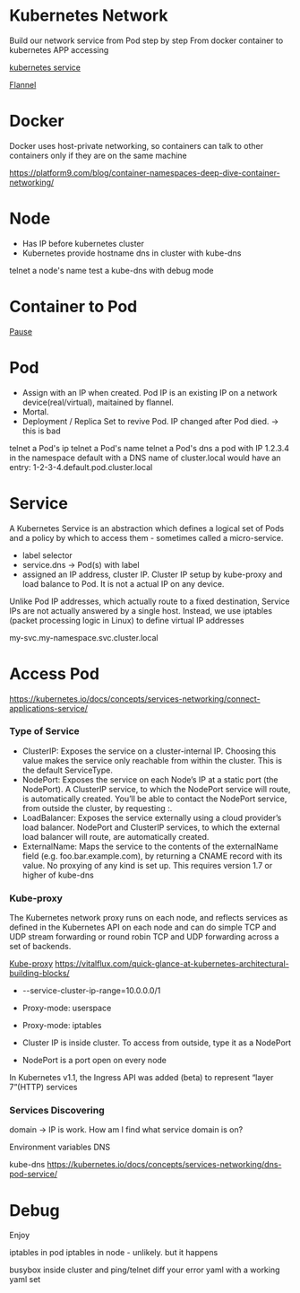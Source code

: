 Kubernetes Network
===

Build our network service from Pod step by step
From docker container to kubernetes APP accessing

[kubernetes service](https://kubernetes.io/docs/concepts/services-networking/service/)

[Flannel](https://github.com/coreos/flannel)

# Docker 
Docker uses host-private networking, so containers can talk to other containers only if they are on the same machine

https://platform9.com/blog/container-namespaces-deep-dive-container-networking/

# Node
- Has IP before kubernetes cluster
- Kubernetes provide hostname dns in cluster with kube-dns

telnet a node's name
test a kube-dns with debug mode

# Container to Pod
[Pause](https://github.com/kubernetes/kubernetes/blob/master/build/pause/Dockerfile)

# Pod
- Assign with an IP when created. Pod IP is an existing IP on a network device(real/virtual), maitained by flannel.
- Mortal.
- Deployment / Replica Set to revive Pod. IP changed after Pod died. -> this is bad

telnet a Pod's ip
telnet a Pod's name
telnet a Pod's dns
a pod with IP 1.2.3.4 in the namespace default with a DNS name of cluster.local would have an entry: 1-2-3-4.default.pod.cluster.local

# Service
A Kubernetes Service is an abstraction which defines a logical set of Pods and a policy by which to access them - sometimes called a micro-service.
- label selector 
- service.dns -> Pod(s) with label
- assigned an IP address, cluster IP. Cluster IP setup by kube-proxy and load balance to Pod. It is not a actual IP on any device.

Unlike Pod IP addresses, which actually route to a fixed destination, Service IPs are not actually answered by a single host. Instead, we use iptables (packet processing logic in Linux) to define virtual IP addresses 

my-svc.my-namespace.svc.cluster.local

# Access Pod
https://kubernetes.io/docs/concepts/services-networking/connect-applications-service/

### Type of Service
- ClusterIP: Exposes the service on a cluster-internal IP. Choosing this value makes the service only reachable from within the cluster. This is the default ServiceType.
- NodePort: Exposes the service on each Node’s IP at a static port (the NodePort). A ClusterIP service, to which the NodePort service will route, is automatically created. You’ll be able to contact the NodePort service, from outside the cluster, by requesting <NodeIP>:<NodePort>.
- LoadBalancer: Exposes the service externally using a cloud provider’s load balancer. NodePort and ClusterIP services, to which the external load balancer will route, are automatically created.
- ExternalName: Maps the service to the contents of the externalName field (e.g. foo.bar.example.com), by returning a CNAME record with its value. No proxying of any kind is set up. This requires version 1.7 or higher of kube-dns

### Kube-proxy
The Kubernetes network proxy runs on each node, and reflects services as defined in the Kubernetes API on each node and can do simple TCP and UDP stream forwarding or round robin TCP and UDP forwarding across a set of backends.

[Kube-proxy](https://kubernetes.io/docs/reference/command-line-tools-reference/kube-proxy/)
https://vitalflux.com/quick-glance-at-kubernetes-architectural-building-blocks/

- --service-cluster-ip-range=10.0.0.0/1
- Proxy-mode: userspace
- Proxy-mode: iptables

- Cluster IP is inside cluster. To access from outside, type it as a NodePort
- NodePort is a port open on every node

 In Kubernetes v1.1, the Ingress API was added (beta) to represent “layer 7”(HTTP) services

### Services Discovering

domain -> IP is work. How am I find what service domain is on?

Environment variables
DNS

kube-dns 
https://kubernetes.io/docs/concepts/services-networking/dns-pod-service/

# Debug

Enjoy

iptables in pod
iptables in node - unlikely. but it happens

busybox inside cluster and ping/telnet
diff your error yaml with a working yaml set
